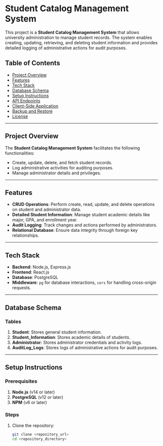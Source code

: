 # Student Catalog Management System

This project is a **Student Catalog Management System** that allows university administration to manage student records. The system enables creating, updating, retrieving, and deleting student information and provides detailed logging of administrative actions for audit purposes.

## Table of Contents

- [Project Overview](#project-overview)
- [Features](#features)
- [Tech Stack](#tech-stack)
- [Database Schema](#database-schema)
- [Setup Instructions](#setup-instructions)
- [API Endpoints](#api-endpoints)
- [Client-Side Application](#client-side-application)
- [Backup and Restore](#backup-and-restore)
- [License](#license)

---

## Project Overview

The **Student Catalog Management System** facilitates the following functionalities:
- Create, update, delete, and fetch student records.
- Log administrative activities for auditing purposes.
- Manage administrator details and privileges.

---

## Features

- **CRUD Operations**: Perform create, read, update, and delete operations on student and administrator data.
- **Detailed Student Information**: Manage student academic details like major, GPA, and enrollment year.
- **Audit Logging**: Track changes and actions performed by administrators.
- **Relational Database**: Ensure data integrity through foreign key relationships.

---

## Tech Stack

- **Backend**: Node.js, Express.js
- **Frontend**: React.js
- **Database**: PostgreSQL
- **Middleware**: `pg` for database interactions, `cors` for handling cross-origin requests.

---

## Database Schema

### Tables
1. **Student**: Stores general student information.
2. **Student_Information**: Stores academic details of students.
3. **Administrator**: Stores administrator credentials and activity logs.
4. **AuditLog_Logs**: Stores logs of administrative actions for audit purposes.

---

## Setup Instructions

### Prerequisites
1. **Node.js** (v14 or later)
2. **PostgreSQL** (v12 or later)
3. **NPM** (v6 or later)

### Steps
1. Clone the repository:
   ```bash
   git clone <repository_url>
   cd <repository_directory>
